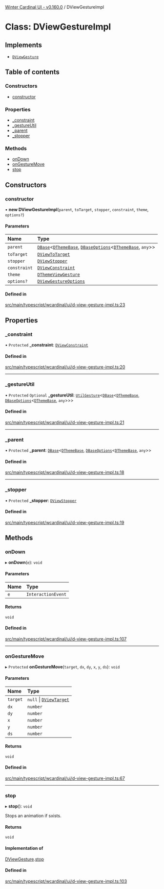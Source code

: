 [Winter Cardinal UI - v0.160.0](../index.md) / DViewGestureImpl

# Class: DViewGestureImpl

## Implements

- [`DViewGesture`](../interfaces/DViewGesture.md)

## Table of contents

### Constructors

- [constructor](DViewGestureImpl.md#constructor)

### Properties

- [\_constraint](DViewGestureImpl.md#_constraint)
- [\_gestureUtil](DViewGestureImpl.md#_gestureutil)
- [\_parent](DViewGestureImpl.md#_parent)
- [\_stopper](DViewGestureImpl.md#_stopper)

### Methods

- [onDown](DViewGestureImpl.md#ondown)
- [onGestureMove](DViewGestureImpl.md#ongesturemove)
- [stop](DViewGestureImpl.md#stop)

## Constructors

### constructor

• **new DViewGestureImpl**(`parent`, `toTarget`, `stopper`, `constraint`, `theme`, `options?`)

#### Parameters

| Name | Type |
| :------ | :------ |
| `parent` | [`DBase`](DBase.md)<[`DThemeBase`](../interfaces/DThemeBase.md), [`DBaseOptions`](../interfaces/DBaseOptions.md)<[`DThemeBase`](../interfaces/DThemeBase.md), `any`\>\> |
| `toTarget` | [`DViewToTarget`](../index.md#dviewtotarget) |
| `stopper` | [`DViewStopper`](../interfaces/DViewStopper.md) |
| `constraint` | [`DViewConstraint`](../index.md#dviewconstraint) |
| `theme` | [`DThemeViewGesture`](../interfaces/DThemeViewGesture.md) |
| `options?` | [`DViewGestureOptions`](../interfaces/DViewGestureOptions.md) |

#### Defined in

[src/main/typescript/wcardinal/ui/d-view-gesture-impl.ts:23](https://github.com/winter-cardinal/winter-cardinal-ui/blob/v0.160.0/src/main/typescript/wcardinal/ui/d-view-gesture-impl.ts#L23)

## Properties

### \_constraint

• `Protected` **\_constraint**: [`DViewConstraint`](../index.md#dviewconstraint)

#### Defined in

[src/main/typescript/wcardinal/ui/d-view-gesture-impl.ts:20](https://github.com/winter-cardinal/winter-cardinal-ui/blob/v0.160.0/src/main/typescript/wcardinal/ui/d-view-gesture-impl.ts#L20)

___

### \_gestureUtil

• `Protected` `Optional` **\_gestureUtil**: [`UtilGesture`](UtilGesture.md)<[`DBase`](DBase.md)<[`DThemeBase`](../interfaces/DThemeBase.md), [`DBaseOptions`](../interfaces/DBaseOptions.md)<[`DThemeBase`](../interfaces/DThemeBase.md), `any`\>\>\>

#### Defined in

[src/main/typescript/wcardinal/ui/d-view-gesture-impl.ts:21](https://github.com/winter-cardinal/winter-cardinal-ui/blob/v0.160.0/src/main/typescript/wcardinal/ui/d-view-gesture-impl.ts#L21)

___

### \_parent

• `Protected` **\_parent**: [`DBase`](DBase.md)<[`DThemeBase`](../interfaces/DThemeBase.md), [`DBaseOptions`](../interfaces/DBaseOptions.md)<[`DThemeBase`](../interfaces/DThemeBase.md), `any`\>\>

#### Defined in

[src/main/typescript/wcardinal/ui/d-view-gesture-impl.ts:18](https://github.com/winter-cardinal/winter-cardinal-ui/blob/v0.160.0/src/main/typescript/wcardinal/ui/d-view-gesture-impl.ts#L18)

___

### \_stopper

• `Protected` **\_stopper**: [`DViewStopper`](../interfaces/DViewStopper.md)

#### Defined in

[src/main/typescript/wcardinal/ui/d-view-gesture-impl.ts:19](https://github.com/winter-cardinal/winter-cardinal-ui/blob/v0.160.0/src/main/typescript/wcardinal/ui/d-view-gesture-impl.ts#L19)

## Methods

### onDown

▸ **onDown**(`e`): `void`

#### Parameters

| Name | Type |
| :------ | :------ |
| `e` | `InteractionEvent` |

#### Returns

`void`

#### Defined in

[src/main/typescript/wcardinal/ui/d-view-gesture-impl.ts:107](https://github.com/winter-cardinal/winter-cardinal-ui/blob/v0.160.0/src/main/typescript/wcardinal/ui/d-view-gesture-impl.ts#L107)

___

### onGestureMove

▸ `Protected` **onGestureMove**(`target`, `dx`, `dy`, `x`, `y`, `ds`): `void`

#### Parameters

| Name | Type |
| :------ | :------ |
| `target` | ``null`` \| [`DViewTarget`](../interfaces/DViewTarget.md) |
| `dx` | `number` |
| `dy` | `number` |
| `x` | `number` |
| `y` | `number` |
| `ds` | `number` |

#### Returns

`void`

#### Defined in

[src/main/typescript/wcardinal/ui/d-view-gesture-impl.ts:67](https://github.com/winter-cardinal/winter-cardinal-ui/blob/v0.160.0/src/main/typescript/wcardinal/ui/d-view-gesture-impl.ts#L67)

___

### stop

▸ **stop**(): `void`

Stops an animation if sxists.

#### Returns

`void`

#### Implementation of

[DViewGesture](../interfaces/DViewGesture.md).[stop](../interfaces/DViewGesture.md#stop)

#### Defined in

[src/main/typescript/wcardinal/ui/d-view-gesture-impl.ts:103](https://github.com/winter-cardinal/winter-cardinal-ui/blob/v0.160.0/src/main/typescript/wcardinal/ui/d-view-gesture-impl.ts#L103)

